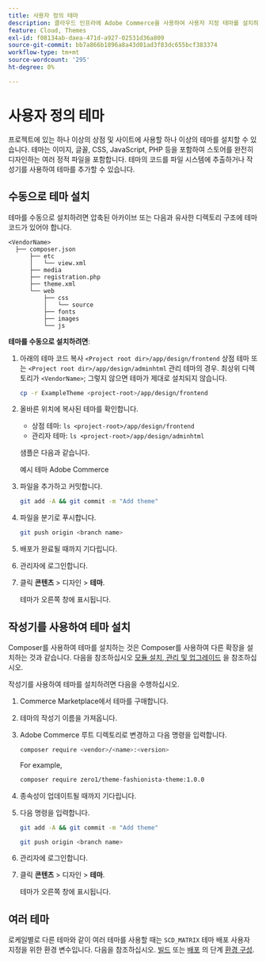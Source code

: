 ```yaml
---
title: 사용자 정의 테마
description: 클라우드 인프라에 Adobe Commerce을 사용하여 사용자 지정 테마를 설치하는 방법을 알아봅니다.
feature: Cloud, Themes
exl-id: f08134ab-daea-471d-a927-02531d36a809
source-git-commit: bb7a866b1896a8a43d01ad3f83dc655bcf383374
workflow-type: tm+mt
source-wordcount: '295'
ht-degree: 0%

---
```


# 사용자 정의 테마

프로젝트에 있는 하나 이상의 상점 및 사이트에 사용할 하나 이상의 테마를 설치할 수 있습니다. 테마는 이미지, 글꼴, CSS, JavaScript, PHP 등을 포함하여 스토어를 완전히 디자인하는 여러 정적 파일을 포함합니다. 테마의 코드를 파일 시스템에 추출하거나 작성기를 사용하여 테마를 추가할 수 있습니다.

## 수동으로 테마 설치

테마를 수동으로 설치하려면 압축된 아카이브 또는 다음과 유사한 디렉토리 구조에 테마 코드가 있어야 합니다.

```text
<VendorName>
  ├── composer.json
      ├── etc
      │   └── view.xml
      ├── media
      ├── registration.php
      ├── theme.xml
      └── web
          ├── css
          │   └── source
          ├── fonts
          ├── images
          └── js
```

**테마를 수동으로 설치하려면**:

1. 아래의 테마 코드 복사 `<Project root dir>/app/design/frontend` 상점 테마 또는 `<Project root dir>/app/design/adminhtml` 관리 테마의 경우. 최상위 디렉토리가 `<VendorName>`; 그렇지 않으면 테마가 제대로 설치되지 않습니다.

   ```bash
   cp -r ExampleTheme <project-root>/app/design/frontend
   ```

1. 올바른 위치에 복사된 테마를 확인합니다.

   * 상점 테마: `ls <project-root>/app/design/frontend`
   * 관리자 테마: `ls <project-root>/app/design/adminhtml`

   샘플은 다음과 같습니다.

   예시 테마 Adobe Commerce

1. 파일을 추가하고 커밋합니다.

   ```bash
   git add -A && git commit -m "Add theme"
   ```

1. 파일을 분기로 푸시합니다.

   ```bash
   git push origin <branch name>
   ```

1. 배포가 완료될 때까지 기다립니다.
1. 관리자에 로그인합니다.
1. 클릭 **콘텐츠** > 디자인 > **테마**.

   테마가 오른쪽 창에 표시됩니다.

## 작성기를 사용하여 테마 설치

Composer를 사용하여 테마를 설치하는 것은 Composer를 사용하여 다른 확장을 설치하는 것과 같습니다. 다음을 참조하십시오 [모듈 설치, 관리 및 업그레이드](extensions.md) 을 참조하십시오.

작성기를 사용하여 테마를 설치하려면 다음을 수행하십시오.

1. Commerce Marketplace에서 테마를 구매합니다.
1. 테마의 작성기 이름을 가져옵니다.
1. Adobe Commerce 루트 디렉토리로 변경하고 다음 명령을 입력합니다.

   ```bash
   composer require <vendor>/<name>:<version>
   ```

   For example,

   ```bash
   composer require zero1/theme-fashionista-theme:1.0.0
   ```

1. 종속성이 업데이트될 때까지 기다립니다.
1. 다음 명령을 입력합니다.

   ```bash
   git add -A && git commit -m "Add theme"
   ```

   ```bash
   git push origin <branch name>
   ```

1. 관리자에 로그인합니다.
1. 클릭 **콘텐츠** > 디자인 > **테마**.

   테마가 오른쪽 창에 표시됩니다.

## 여러 테마

로케일별로 다른 테마와 같이 여러 테마를 사용할 때는 `SCD_MATRIX` 테마 배포 사용자 지정을 위한 환경 변수입니다. 다음을 참조하십시오. [빌드](../environment/variables-build.md#scd_matrix) 또는 [배포](../environment/variables-deploy.md#scd_matrix) 의 단계 [환경 구성](../environment/configure-env-yaml.md).
